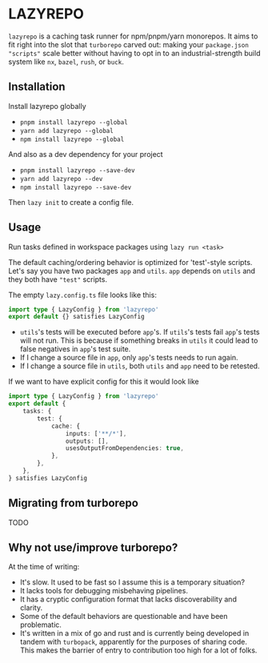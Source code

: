 # LAZYREPO

`lazyrepo` is a caching task runner for npm/pnpm/yarn monorepos. It aims to fit right into the slot
that `turborepo` carved out: making your `package.json` `"scripts"` scale better without having to
opt in to an industrial-strength build system like `nx`, `bazel`, `rush`, or `buck`.

## Installation

Install lazyrepo globally

- `pnpm install lazyrepo --global`
- `yarn add lazyrepo --global`
- `npm install lazyrepo --global`

And also as a dev dependency for your project

- `pnpm install lazyrepo --save-dev`
- `yarn add lazyrepo --dev`
- `npm install lazyrepo --save-dev`

Then `lazy init` to create a config file.

## Usage

Run tasks defined in workspace packages using `lazy run <task>`

The default caching/ordering behavior is optimized for 'test'-style scripts. Let's say you have two
packages `app` and `utils`. `app` depends on `utils` and they both have `"test"` scripts.

The empty `lazy.config.ts` file looks like this:

```ts
import type { LazyConfig } from 'lazyrepo'
export default {} satisfies LazyConfig
```

- `utils`'s tests will be executed before `app`'s. If `utils`'s tests fail `app`'s tests will not
  run. This is because if something breaks in `utils` it could lead to false negatives in `app`'s
  test suite.
- If I change a source file in `app`, only `app`'s tests needs to run again.
- If I change a source file in `utils`, both `utils` and `app` need to be retested.

If we want to have explicit config for this it would look like

```ts
import type { LazyConfig } from 'lazyrepo'
export default {
	tasks: {
		test: {
			cache: {
				inputs: ['**/*'],
				outputs: [],
				usesOutputFromDependencies: true,
			},
		},
	},
} satisfies LazyConfig
```

## Migrating from turborepo

TODO

## Why not use/improve turborepo?

At the time of writing:

- It's slow. It used to be fast so I assume this is a temporary situation?
- It lacks tools for debugging misbehaving pipelines.
- It has a cryptic configuration format that lacks discoverability and clarity.
- Some of the default behaviors are questionable and have been problematic.
- It's written in a mix of go and rust and is currently being developed in tandem with `turbopack`,
  apparently for the purposes of sharing code. This makes the barrier of entry to contribution too
  high for a lot of folks.

